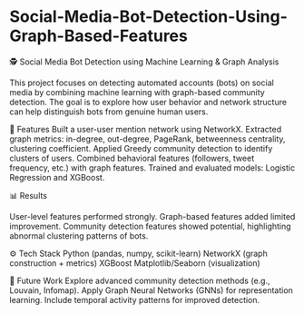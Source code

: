 # Social-Media-Bot-Detection-Using-Graph-Based-Features

🕵️ Social Media Bot Detection using Machine Learning & Graph Analysis

This project focuses on detecting automated accounts (bots) on social media by combining machine learning with graph-based community detection. The goal is to explore how user behavior and network structure can help distinguish bots from genuine human users.

🔎 Features
Built a user-user mention network using NetworkX.
Extracted graph metrics: in-degree, out-degree, PageRank, betweenness centrality, clustering coefficient.
Applied Greedy community detection to identify clusters of users.
Combined behavioral features (followers, tweet frequency, etc.) with graph features.
Trained and evaluated models: Logistic Regression and XGBoost.

📊 Results

User-level features performed strongly.
Graph-based features added limited improvement.
Community detection features showed potential, highlighting abnormal clustering patterns of bots.

⚙️ Tech Stack
Python (pandas, numpy, scikit-learn)
NetworkX (graph construction + metrics)
XGBoost
Matplotlib/Seaborn (visualization)

🚀 Future Work
Explore advanced community detection methods (e.g., Louvain, Infomap).
Apply Graph Neural Networks (GNNs) for representation learning.
Include temporal activity patterns for improved detection.
